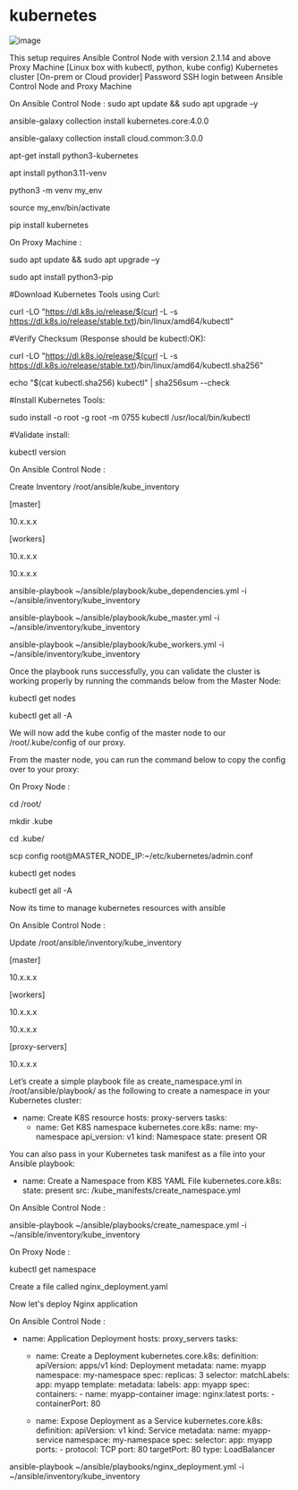 # kubernetes

![image](https://github.com/user-attachments/assets/596da7f6-0b63-4367-a4ab-79cd265662bd)

This setup requires 
Ansible Control Node with version 2.1.14 and above
Proxy Machine [Linux box with kubectl, python, kube config)
Kubernetes cluster [On-prem or Cloud provider]
Password SSH login between Ansible Control Node and Proxy Machine


On Ansible Control Node :
sudo apt update && sudo apt upgrade –y

ansible-galaxy collection install kubernetes.core:4.0.0

ansible-galaxy collection install cloud.common:3.0.0

apt-get install python3-kubernetes

apt install python3.11-venv

python3 -m venv my_env

source my_env/bin/activate

pip install kubernetes

On Proxy Machine :

sudo apt update && sudo apt upgrade –y

sudo apt install python3-pip

#Download Kubernetes Tools using Curl:

curl -LO "https://dl.k8s.io/release/$(curl -L -s https://dl.k8s.io/release/stable.txt)/bin/linux/amd64/kubectl"

#Verify Checksum (Response should be kubectl:OK): 

curl -LO "https://dl.k8s.io/release/$(curl -L -s https://dl.k8s.io/release/stable.txt)/bin/linux/amd64/kubectl.sha256"

echo "$(cat kubectl.sha256)  kubectl" | sha256sum --check

#Install Kubernetes Tools: 

sudo install -o root -g root -m 0755 kubectl /usr/local/bin/kubectl

#Validate install:

kubectl version

On Ansible Control Node :

Create Inventory /root/ansible/kube_inventory

[master]

10.x.x.x

[workers]

10.x.x.x

10.x.x.x

ansible-playbook ~/ansible/playbook/kube_dependencies.yml -i ~/ansible/inventory/kube_inventory

ansible-playbook ~/ansible/playbook/kube_master.yml -i ~/ansible/inventory/kube_inventory

ansible-playbook ~/ansible/playbook/kube_workers.yml -i ~/ansible/inventory/kube_inventory

Once the playbook runs successfully, you can validate the cluster is working properly by running the commands below from the Master Node:

kubectl get nodes

kubectl get all -A

We will now add the kube config of the master node to our /root/.kube/config of our proxy. 

From the master node, you can run the command below to copy the config over to your proxy:

On Proxy Node :

cd /root/

mkdir .kube

cd .kube/

scp config root@MASTER_NODE_IP:~/etc/kubernetes/admin.conf

kubectl get nodes

kubectl get all -A

Now its time to manage kubernetes resources with ansible

On Ansible Control Node :

Update /root/ansible/inventory/kube_inventory

[master]

10.x.x.x

[workers]

10.x.x.x

10.x.x.x

[proxy-servers]

10.x.x.x

Let’s create a simple playbook file as create_namespace.yml in /root/ansible/playbook/ as the following to create a namespace in your Kubernetes cluster:

- name: Create K8S resource
  hosts: proxy-servers
  tasks:
  - name: Get K8S namespace
    kubernetes.core.k8s:
      name: my-namespace
      api_version: v1
      kind: Namespace
      state: present
OR

You can also pass in your Kubernetes task manifest as a file into your Ansible playbook:

- name: Create a Namespace from K8S YAML File
  kubernetes.core.k8s:
    state: present
    src: /kube_manifests/create_namespace.yml
  
On Ansible Control Node :

ansible-playbook ~/ansible/playbooks/create_namespace.yml -i ~/ansible/inventory/kube_inventory

On Proxy Node :

kubectl get namespace

Create a file called nginx_deployment.yaml

Now let's deploy Nginx application 

On Ansible Control Node :

- name: Application Deployment
  hosts: proxy_servers
  tasks:
    - name: Create a Deployment
      kubernetes.core.k8s:
        definition:
          apiVersion: apps/v1
          kind: Deployment
          metadata:
            name: myapp
            namespace: my-namespace
          spec:
            replicas: 3
            selector:
              matchLabels:
                app: myapp
            template:
              metadata:
                labels:
                  app: myapp
              spec:
                containers:
                  - name: myapp-container
                    image: nginx:latest
                    ports:
                      - containerPort: 80

    - name: Expose Deployment as a Service
      kubernetes.core.k8s:
        definition:
          apiVersion: v1
          kind: Service
          metadata:
            name: myapp-service
            namespace: my-namespace
          spec:
            selector:
              app: myapp
            ports:
              - protocol: TCP
                port: 80
                targetPort: 80
            type: LoadBalancer

    
ansible-playbook ~/ansible/playbooks/nginx_deployment.yml -i ~/ansible/inventory/kube_inventory

